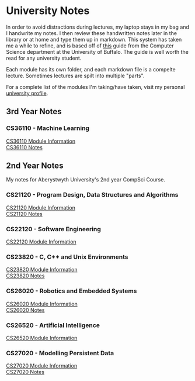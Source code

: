 # University Notes

In order to avoid distractions during lectures, my laptop stays in my bag and I handwrite my notes. I then review these handwritten notes later in the library or at home and type them up in markdown. This system has taken me a while to refine, and is based off of [this](https://www.cse.buffalo.edu//~rapaport/howtostudy.html#takenotesinclass) guide from the Computer Science department at the University of Buffalo. The guide is well worth the read for any university student. 

Each module has its own folder, and each markdown file is a compelte lecture. Sometimes lectures are spilt into multiple "parts".

For a complete list of the modules I'm taking/have taken, visit my personal [university profile](http://users.aber.ac.uk/ela12/).

## 3rd Year Notes 

### CS36110 - Machine Learning
[CS36110 Module Information](https://www.aber.ac.uk/en/modules/deptcurrent/CS36110/AB0/)  
[CS36110 Notes](/CS36110_Machine_Learning)


## 2nd Year Notes
My notes for Aberystwyth University's 2nd year CompSci Course.

### CS21120 - Program Design, Data Structures and Algorithms

[CS21120 Module Information](https://www.aber.ac.uk/en/modules/deptcurrent/CS21120)  
[CS21120 Notes](/CS21120)

### CS22120 - Software Engineering

[CS22120 Module Information](https://www.aber.ac.uk/en/modules/deptcurrent/CS26520/AB0/)

### CS23820 - C, C++ and Unix Environments 

[CS23820 Module Information](https://www.aber.ac.uk/en/modules/deptcurrent/CS23820)  
[CS23820 Notes](/CS23820)

### CS26020 - Robotics and Embedded Systems 

[CS26020 Module Information](https://www.aber.ac.uk/en/modules/deptcurrent/CS26020/AB0/)  
[CS26020 Notes](/CS26020)

### CS26520 - Artificial Intelligence

[CS26520 Module Information](https://www.aber.ac.uk/en/modules/deptcurrent/CS26520/AB0/)

### CS27020 - Modelling Persistent Data

[CS27020 Module Information](https://www.aber.ac.uk/en/modules/deptcurrent/CS27020/)  
[CS27020 Notes](/CS27020)
